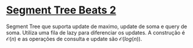 # [Segment Tree Beats 2](seg_tree_beats_max_and_sum_update.cpp)

Segment Tree que suporta update de maximo, update de soma e query de soma. Utiliza uma fila de lazy para diferenciar os updates. A construção é $\mathcal{O}(n)$ e as operações de consulta e update são $\mathcal{O}(log(n))$.